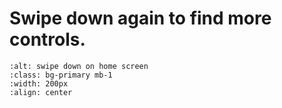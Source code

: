 # Swipe down again to find more controls.

```{image} basic-controls-swipe.png
:alt: swipe down on home screen
:class: bg-primary mb-1
:width: 200px
:align: center
```

